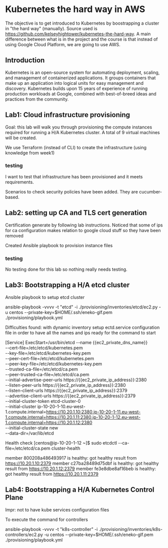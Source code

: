 # Kubernetes the hard way in AWS

The objective is to get introduced to Kubernetes by boostrapping a cluster in "the hard way" (manually).
Source used is https://github.com/kelseyhightower/kubernetes-the-hard-way. A main difference between what is in
the project and the course is that instead of using Google Cloud Platform, we are going to use AWS.

## Introduction


Kubernetes is an open-source system for automating deployment, scaling, and management of containerized applications.
It groups containers that make up an application into logical units for easy management and discovery.
Kubernetes builds upon 15 years of experience of running production workloads at Google,
combined with best-of-breed ideas and practices from the community.


## Lab1: Cloud infrastructure provisioning

Goal: this lab will walk you through provisioning the compute instances required for running a H/A Kubernetes cluster.
A total of 9 virtual machines will be created.

We use Terraform (instead of CLI) to create the infrastructure (using knowledge from week1)

### testing

I want to test that infrastructure has been provisioned and it meets requirements.

Scenarios to check security policies have been added. They are cucumber-based.


## Lab2: setting up CA and TLS cert generation

Certification generate by following lab instructions. Noticed that some of ips for ca configuration makes relation to
 google cloud stuff so they have been removed

 Created Ansible playbook to provision instance files

 ### testing
 No testing done for this lab so nothing really needs testing.


## Lab3: Bootstrapping a H/A etcd cluster

Ansible playbook to setup etcd cluster

 ansible-playbook -vvvv -t "etcd" -i ./provisioning/inventories/etcd/ec2.py -u centos --private-key=$HOME/.ssh/eneko-glf.pem ./provisioning/playbook.yml


Difficulties found: with dynamic inventory setup ectd.service configuration file in order to have all the names and ips ready
for the command to start

[Service]
ExecStart=/usr/bin/etcd --name {{ec2_private_dns_name}} \
  --cert-file=/etc/etcd/kubernetes.pem \
  --key-file=/etc/etcd/kubernetes-key.pem \
  --peer-cert-file=/etc/etcd/kubernetes.pem \
  --peer-key-file=/etc/etcd/kubernetes-key.pem \
  --trusted-ca-file=/etc/etcd/ca.pem \
  --peer-trusted-ca-file=/etc/etcd/ca.pem \
  --initial-advertise-peer-urls https://{{ec2_private_ip_address}}:2380 \
  --listen-peer-urls https://{{ec2_private_ip_address}}:2380 \
  --listen-client-urls https://{{ec2_private_ip_address}}:2379 \
  --advertise-client-urls https://{{ec2_private_ip_address}}:2379 \
  --initial-cluster-token etcd-cluster-0 \
  --initial-cluster ip-10-20-1-10.eu-west-1.compute.internal=https://10.20.1.10:2380,ip-10-20-1-11.eu-west-1.compute.internal=https://10.20.1.11:2380,ip-10-20-1-12.eu-west-1.compute.internal=https://10.20.1.12:2380 \
  --initial-cluster-state new \
  --data-dir=/var/lib/etcd

Health check
[centos@ip-10-20-1-12 ~]$ sudo etcdctl --ca-file=/etc/etcd/ca.pem cluster-health

member 800208a486493917 is healthy: got healthy result from https://10.20.1.10:2379
member c27ba28489d75dbf is healthy: got healthy result from https://10.20.1.12:2379
member fe3e8dbe8af16beb is healthy: got healthy result from https://10.20.1.11:2379

## Lab4: Bootstrapping a H/A Kubernetes Control Plane

Impr: not to have kube services configuration files

To execute the command for controllers

ansible-playbook -vvvv -t "k8s-controller" -i ./provisioning/inventories/k8s-controllers/ec2.py -u centos --private-key=$HOME/.ssh/eneko-glf.pem ./provisioning/playbook.yml
